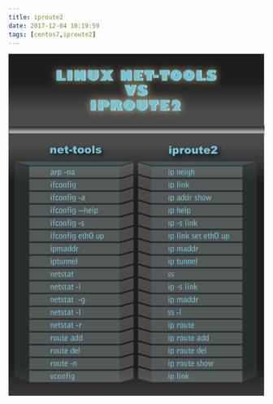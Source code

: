 ```yaml
---
title: iproute2
date: 2017-12-04 10:19:59
tags: [centos7,iproute2]
---
```

![new network tools](iproute2/new-network-tools.png)